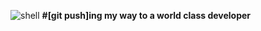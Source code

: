 ![shell](https://github.com/jeffrey990macharia0/MyStack_demos/blob/master/assets/terminal.jpg) **#[git push]ing my way to a world class developer**